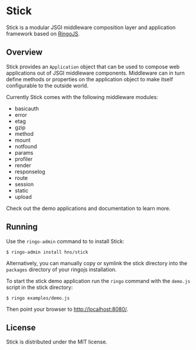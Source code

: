 # Stick

Stick is a modular JSGI middleware composition layer and application framework
based on [RingoJS](http://ringojs.org/).

## Overview

Stick provides an `Application` object that can be used to compose web
applications out of JSGI middleware components. Middleware can in turn
define methods or properties on the application object to make itself
configurable to the outside world.

Currently Stick comes with the following middleware modules:

 * basicauth
 * error
 * etag
 * gzip
 * method
 * mount
 * notfound
 * params
 * profiler
 * render
 * responselog
 * route
 * session
 * static
 * upload

 Check out the demo applications and documentation to learn more.

## Running

Use the `ringo-admin` command to to install Stick:

    $ ringo-admin install hns/stick

Alternatively, you can manually copy or symlink the stick directory into
the `packages` directory of your ringojs installation.

To start the stick demo application run the `ringo` command with the 
`demo.js` script in the stick directory:

    $ ringo examples/demo.js

Then point your browser to <http://localhost:8080/>.

## License

Stick is distributed under the MIT license.

